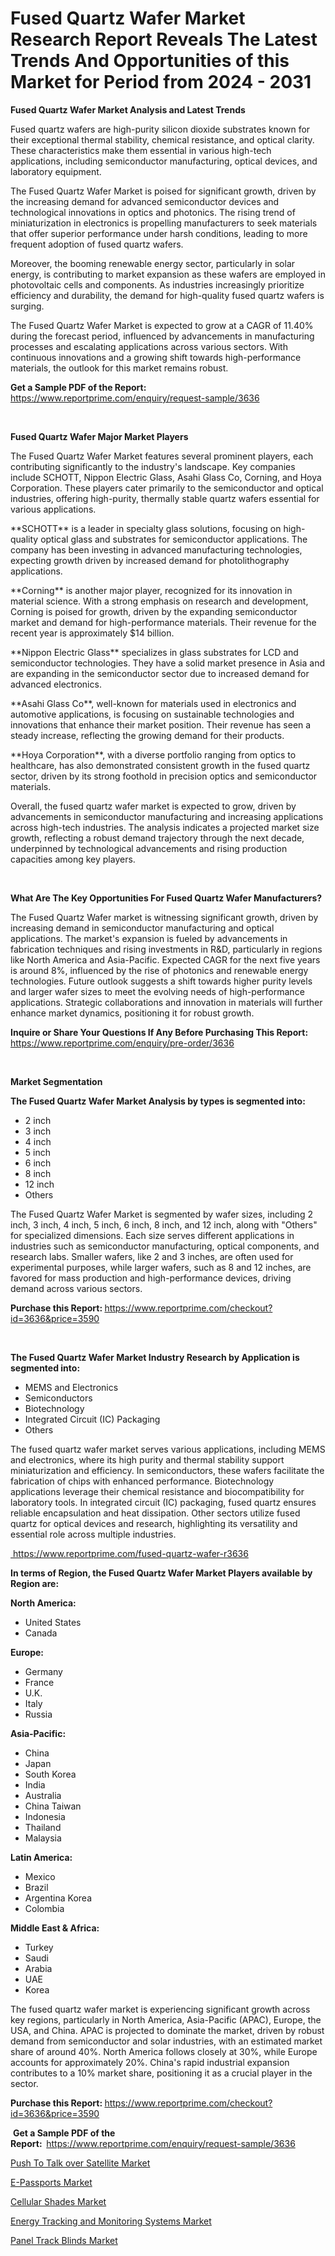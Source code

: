 <p><h1>Fused Quartz Wafer Market Research Report Reveals The Latest Trends And Opportunities of this Market for Period from 2024 - 2031</h1></p><p><strong>Fused Quartz Wafer Market Analysis and Latest Trends</strong></p>
<p><p>Fused quartz wafers are high-purity silicon dioxide substrates known for their exceptional thermal stability, chemical resistance, and optical clarity. These characteristics make them essential in various high-tech applications, including semiconductor manufacturing, optical devices, and laboratory equipment.</p><p>The Fused Quartz Wafer Market is poised for significant growth, driven by the increasing demand for advanced semiconductor devices and technological innovations in optics and photonics. The rising trend of miniaturization in electronics is propelling manufacturers to seek materials that offer superior performance under harsh conditions, leading to more frequent adoption of fused quartz wafers.</p><p>Moreover, the booming renewable energy sector, particularly in solar energy, is contributing to market expansion as these wafers are employed in photovoltaic cells and components. As industries increasingly prioritize efficiency and durability, the demand for high-quality fused quartz wafers is surging.</p><p>The Fused Quartz Wafer Market is expected to grow at a CAGR of 11.40% during the forecast period, influenced by advancements in manufacturing processes and escalating applications across various sectors. With continuous innovations and a growing shift towards high-performance materials, the outlook for this market remains robust.</p></p>
<p><strong>Get a Sample PDF of the Report:&nbsp;</strong> <a href="https://www.reportprime.com/enquiry/request-sample/3636?utm_campaign=32&utm_medium=2&utm_source=Github&utm_content=ia&utm_term=27112024&utm_id=fused-quartz-wafer">https://www.reportprime.com/enquiry/request-sample/3636</a></p>
<p>&nbsp;</p>
<p><strong>Fused Quartz Wafer Major Market Players</strong></p>
<p><p>The Fused Quartz Wafer Market features several prominent players, each contributing significantly to the industry's landscape. Key companies include SCHOTT, Nippon Electric Glass, Asahi Glass Co, Corning, and Hoya Corporation. These players cater primarily to the semiconductor and optical industries, offering high-purity, thermally stable quartz wafers essential for various applications.</p><p>**SCHOTT** is a leader in specialty glass solutions, focusing on high-quality optical glass and substrates for semiconductor applications. The company has been investing in advanced manufacturing technologies, expecting growth driven by increased demand for photolithography applications.</p><p>**Corning** is another major player, recognized for its innovation in material science. With a strong emphasis on research and development, Corning is poised for growth, driven by the expanding semiconductor market and demand for high-performance materials. Their revenue for the recent year is approximately $14 billion.</p><p>**Nippon Electric Glass** specializes in glass substrates for LCD and semiconductor technologies. They have a solid market presence in Asia and are expanding in the semiconductor sector due to increased demand for advanced electronics. </p><p>**Asahi Glass Co**, well-known for materials used in electronics and automotive applications, is focusing on sustainable technologies and innovations that enhance their market position. Their revenue has seen a steady increase, reflecting the growing demand for their products.</p><p>**Hoya Corporation**, with a diverse portfolio ranging from optics to healthcare, has also demonstrated consistent growth in the fused quartz sector, driven by its strong foothold in precision optics and semiconductor materials.</p><p>Overall, the fused quartz wafer market is expected to grow, driven by advancements in semiconductor manufacturing and increasing applications across high-tech industries. The analysis indicates a projected market size growth, reflecting a robust demand trajectory through the next decade, underpinned by technological advancements and rising production capacities among key players.</p></p>
<p>&nbsp;</p>
<p><strong>What Are The Key Opportunities For Fused Quartz Wafer Manufacturers?</strong></p>
<p><p>The Fused Quartz Wafer market is witnessing significant growth, driven by increasing demand in semiconductor manufacturing and optical applications. The market's expansion is fueled by advancements in fabrication techniques and rising investments in R&D, particularly in regions like North America and Asia-Pacific. Expected CAGR for the next five years is around 8%, influenced by the rise of photonics and renewable energy technologies. Future outlook suggests a shift towards higher purity levels and larger wafer sizes to meet the evolving needs of high-performance applications. Strategic collaborations and innovation in materials will further enhance market dynamics, positioning it for robust growth.</p></p>
<p><strong>Inquire or Share Your Questions If Any Before Purchasing This Report:</strong> <a href="https://www.reportprime.com/enquiry/pre-order/3636?utm_campaign=32&utm_medium=2&utm_source=Github&utm_content=ia&utm_term=27112024&utm_id=fused-quartz-wafer">https://www.reportprime.com/enquiry/pre-order/3636</a></p>
<p>&nbsp;</p>
<p><strong>Market Segmentation</strong></p>
<p><strong>The Fused Quartz Wafer Market Analysis by types is segmented into:</strong></p>
<p><ul><li>2 inch</li><li>3 inch</li><li>4 inch</li><li>5 inch</li><li>6 inch</li><li>8 inch</li><li>12 inch</li><li>Others</li></ul></p>
<p><p>The Fused Quartz Wafer Market is segmented by wafer sizes, including 2 inch, 3 inch, 4 inch, 5 inch, 6 inch, 8 inch, and 12 inch, along with "Others" for specialized dimensions. Each size serves different applications in industries such as semiconductor manufacturing, optical components, and research labs. Smaller wafers, like 2 and 3 inches, are often used for experimental purposes, while larger wafers, such as 8 and 12 inches, are favored for mass production and high-performance devices, driving demand across various sectors.</p></p>
<p><strong>Purchase this Report:&nbsp;</strong><a href="https://www.reportprime.com/checkout?id=3636&price=3590&utm_campaign=32&utm_medium=2&utm_source=Github&utm_content=ia&utm_term=27112024&utm_id=fused-quartz-wafer">https://www.reportprime.com/checkout?id=3636&price=3590</a></p>
<p>&nbsp;</p>
<p><strong>The Fused Quartz Wafer Market Industry Research by Application is segmented into:</strong></p>
<p><ul><li>MEMS and Electronics</li><li>Semiconductors</li><li>Biotechnology</li><li>Integrated Circuit (IC) Packaging</li><li>Others</li></ul></p>
<p><p>The fused quartz wafer market serves various applications, including MEMS and electronics, where its high purity and thermal stability support miniaturization and efficiency. In semiconductors, these wafers facilitate the fabrication of chips with enhanced performance. Biotechnology applications leverage their chemical resistance and biocompatibility for laboratory tools. In integrated circuit (IC) packaging, fused quartz ensures reliable encapsulation and heat dissipation. Other sectors utilize fused quartz for optical devices and research, highlighting its versatility and essential role across multiple industries.</p></p>
<p><a href="https://www.reportprime.com/fused-quartz-wafer-r3636?utm_campaign=32&utm_medium=2&utm_source=Github&utm_content=ia&utm_term=27112024&utm_id=fused-quartz-wafer">&nbsp;https://www.reportprime.com/fused-quartz-wafer-r3636</a></p>
<p><strong>In terms of Region, the Fused Quartz Wafer Market Players available by Region are:</strong></p>
<p>
    <p> <strong> North America: </strong>
        <ul>
            <li>United States</li>
            <li>Canada</li>
        </ul>
        </p> 
    <p> <strong> Europe: </strong>
        <ul>
            <li>Germany</li>
            <li>France</li>
            <li>U.K.</li>
            <li>Italy</li>
            <li>Russia</li>
        </ul>
        </p> 
    <p> <strong> Asia-Pacific: </strong>
        <ul>
            <li>China</li>
            <li>Japan</li>
            <li>South Korea</li>
            <li>India</li>
            <li>Australia</li>
            <li>China Taiwan</li>
            <li>Indonesia</li>
            <li>Thailand</li>
            <li>Malaysia</li>
        </ul>
        </p> 
    <p> <strong> Latin America: </strong>
        <ul>
            <li>Mexico</li>
            <li>Brazil</li>
            <li>Argentina Korea</li>
            <li>Colombia</li>
        </ul>
        </p> 
    <p> <strong> Middle East & Africa: </strong>
        <ul>
            <li>Turkey</li>
            <li>Saudi</li>
            <li>Arabia</li>
            <li>UAE</li>
            <li>Korea</li>
        </ul>
    </p>
    </p>
<p><p>The fused quartz wafer market is experiencing significant growth across key regions, particularly in North America, Asia-Pacific (APAC), Europe, the USA, and China. APAC is projected to dominate the market, driven by robust demand from semiconductor and solar industries, with an estimated market share of around 40%. North America follows closely at 30%, while Europe accounts for approximately 20%. China's rapid industrial expansion contributes to a 10% market share, positioning it as a crucial player in the sector.</p></p>
<p><strong>Purchase this Report: </strong><a href="https://www.reportprime.com/checkout?id=3636&price=3590&utm_campaign=32&utm_medium=2&utm_source=Github&utm_content=ia&utm_term=27112024&utm_id=fused-quartz-wafer">https://www.reportprime.com/checkout?id=3636&price=3590</a></p>
<p>&nbsp;<strong>Get a Sample PDF of the Report:&nbsp;&nbsp;</strong><a href="https://www.reportprime.com/enquiry/request-sample/3636?utm_campaign=32&utm_medium=2&utm_source=Github&utm_content=ia&utm_term=27112024&utm_id=fused-quartz-wafer">https://www.reportprime.com/enquiry/request-sample/3636</a></p>
<p><strong></strong></p>
<p><p><a href="https://github.com/irfadac/Market-Research-Report-List-5/blob/main/push-to-talk-over-satellite-market.md?utm_campaign=32&utm_medium=2&utm_source=Github&utm_content=ia&utm_term=27112024&utm_id=fused-quartz-wafer">Push To Talk over Satellite Market</a></p><p><a href="https://issuu.com/reportprime-2/docs/e-passports-market-size-2030.pptx_852d05853a60f7?utm_campaign=32&utm_medium=2&utm_source=Github&utm_content=ia&utm_term=27112024&utm_id=fused-quartz-wafer">E-Passports Market</a></p><p><a href="https://www.linkedin.com/pulse/cellular-shades-market-global-share-ranking-overall-sales-demand-rbe0c?utm_campaign=32&utm_medium=2&utm_source=Github&utm_content=ia&utm_term=27112024&utm_id=fused-quartz-wafer">Cellular Shades Market</a></p><p><a href="https://issuu.com/reportprime-2/docs/energy-tracking-and-monitoring-syst_f9a48c14ba2d29?utm_campaign=32&utm_medium=2&utm_source=Github&utm_content=ia&utm_term=27112024&utm_id=fused-quartz-wafer">Energy Tracking and Monitoring Systems Market</a></p><p><a href="https://www.linkedin.com/pulse/analyzing-panel-track-blinds-market-dynamics-growth-drivers-forecasted-uuojc?utm_campaign=32&utm_medium=2&utm_source=Github&utm_content=ia&utm_term=27112024&utm_id=fused-quartz-wafer">Panel Track Blinds Market</a></p></p>